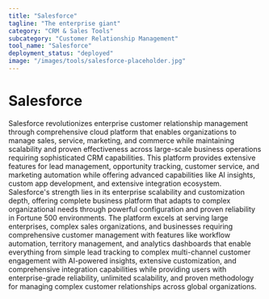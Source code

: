 ```yaml
---
title: "Salesforce"
tagline: "The enterprise giant"
category: "CRM & Sales Tools"
subcategory: "Customer Relationship Management"
tool_name: "Salesforce"
deployment_status: "deployed"
image: "/images/tools/salesforce-placeholder.jpg"
---
```


# Salesforce

Salesforce revolutionizes enterprise customer relationship management through comprehensive cloud platform that enables organizations to manage sales, service, marketing, and commerce while maintaining scalability and proven effectiveness across large-scale business operations requiring sophisticated CRM capabilities. This platform provides extensive features for lead management, opportunity tracking, customer service, and marketing automation while offering advanced capabilities like AI insights, custom app development, and extensive integration ecosystem. Salesforce's strength lies in its enterprise scalability and customization depth, offering complete business platform that adapts to complex organizational needs through powerful configuration and proven reliability in Fortune 500 environments. The platform excels at serving large enterprises, complex sales organizations, and businesses requiring comprehensive customer management with features like workflow automation, territory management, and analytics dashboards that enable everything from simple lead tracking to complex multi-channel customer engagement with AI-powered insights, extensive customization, and comprehensive integration capabilities while providing users with enterprise-grade reliability, unlimited scalability, and proven methodology for managing complex customer relationships across global organizations.